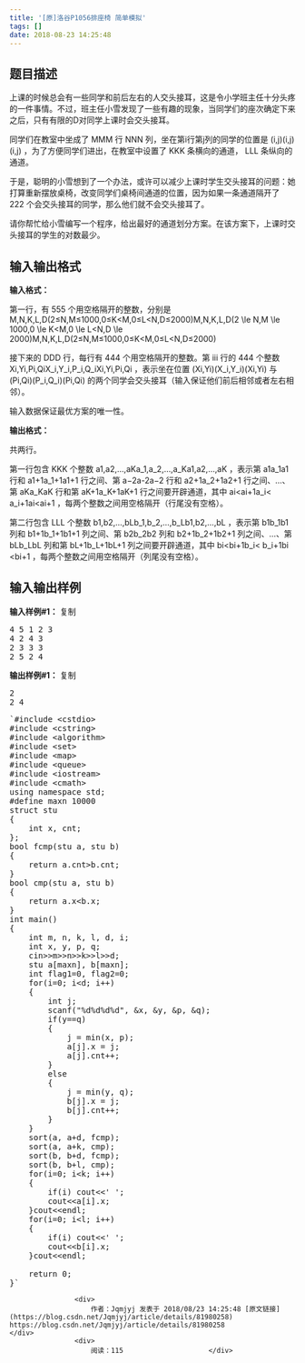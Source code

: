 ```yaml
---
title: '[原]洛谷P1056排座椅 简单模拟'
tags: []
date: 2018-08-23 14:25:48
---
```


## 题目描述

上课的时候总会有一些同学和前后左右的人交头接耳，这是令小学班主任十分头疼的一件事情。不过，班主任小雪发现了一些有趣的现象，当同学们的座次确定下来之后，只有有限的D对同学上课时会交头接耳。

同学们在教室中坐成了 MMM 行 NNN 列，坐在第i行第j列的同学的位置是 (i,j)(i,j)(i,j) ，为了方便同学们进出，在教室中设置了 KKK 条横向的通道， LLL 条纵向的通道。

于是，聪明的小雪想到了一个办法，或许可以减少上课时学生交头接耳的问题：她打算重新摆放桌椅，改变同学们桌椅间通道的位置，因为如果一条通道隔开了 222 个会交头接耳的同学，那么他们就不会交头接耳了。

请你帮忙给小雪编写一个程序，给出最好的通道划分方案。在该方案下，上课时交头接耳的学生的对数最少。

## 输入输出格式

**输入格式：**

第一行，有 555 个用空格隔开的整数，分别是 M,N,K,L,D(2≤N,M≤1000,0≤K&lt;M,0≤L&lt;N,D≤2000)M,N,K,L,D(2 \le N,M \le 1000,0 \le K&lt;M,0 \le L&lt;N,D \le 2000)M,N,K,L,D(2≤N,M≤1000,0≤K&lt;M,0≤L&lt;N,D≤2000)

接下来的 DDD 行，每行有 444 个用空格隔开的整数。第 iii 行的 444 个整数 Xi,Yi,Pi,QiX_i,Y_i,P_i,Q_iXi​,Yi​,Pi​,Qi​ ，表示坐在位置 (Xi,Yi)(X_i,Y_i)(Xi​,Yi​) 与 (Pi,Qi)(P_i,Q_i)(Pi​,Qi​) 的两个同学会交头接耳（输入保证他们前后相邻或者左右相邻）。

输入数据保证最优方案的唯一性。

**输出格式：**

共两行。

第一行包含 KKK 个整数 a1,a2,…,aKa_1,a_2,…,a_Ka1​,a2​,…,aK​ ，表示第 a1a_1a1​ 行和 a1+1a_1+1a1​+1 行之间、第 a−2a-2a−2 行和 a2+1a_2+1a2​+1 行之间、…、第 aKa_KaK​ 行和第 aK+1a_K+1aK​+1 行之间要开辟通道，其中 ai&lt;ai+1a_i&lt; a_i+1ai​&lt;ai​+1 ，每两个整数之间用空格隔开（行尾没有空格）。

第二行包含 LLL 个整数 b1,b2,…,bLb_1,b_2,…,b_Lb1​,b2​,…,bL​ ，表示第 b1b_1b1​ 列和 b1+1b_1+1b1​+1 列之间、第 b2b_2b2​ 列和 b2+1b_2+1b2​+1 列之间、…、第 bLb_LbL​ 列和第 bL+1b_L+1bL​+1 列之间要开辟通道，其中 bi&lt;bi+1b_i&lt; b_i+1bi​&lt;bi​+1 ，每两个整数之间用空格隔开（列尾没有空格）。

## 输入输出样例

**输入样例#1：** <a>复制</a>

<pre>
4 5 1 2 3
4 2 4 3
2 3 3 3
2 5 2 4
</pre>

**输出样例#1：** <a>复制</a>

<pre>
2
2 4
</pre>

<pre class="has">
`#include &lt;cstdio&gt;
#include &lt;cstring&gt;
#include &lt;algorithm&gt;
#include &lt;set&gt;
#include &lt;map&gt;
#include &lt;queue&gt;
#include &lt;iostream&gt;
#include &lt;cmath&gt;
using namespace std;
#define maxn 10000
struct stu
{
	int x, cnt;
};
bool fcmp(stu a, stu b)
{
	return a.cnt&gt;b.cnt;
}
bool cmp(stu a, stu b)
{
	return a.x&lt;b.x;
}
int main()
{
	int m, n, k, l, d, i;
	int x, y, p, q;
	cin&gt;&gt;m&gt;&gt;n&gt;&gt;k&gt;&gt;l&gt;&gt;d;
	stu a[maxn], b[maxn];
	int flag1=0, flag2=0;
	for(i=0; i&lt;d; i++)
	{
		int j;
		scanf("%d%d%d%d", &amp;x, &amp;y, &amp;p, &amp;q);
		if(y==q)
		{
			j = min(x, p);
			a[j].x = j;
			a[j].cnt++;
		}
		else
		{
			j = min(y, q);
			b[j].x = j;
			b[j].cnt++;
		}
	}
	sort(a, a+d, fcmp);
	sort(a, a+k, cmp);
	sort(b, b+d, fcmp);
	sort(b, b+l, cmp);
	for(i=0; i&lt;k; i++)
	{
		if(i) cout&lt;&lt;' ';
		cout&lt;&lt;a[i].x;
	}cout&lt;&lt;endl;
	for(i=0; i&lt;l; i++)
	{
		if(i) cout&lt;&lt;' ';
		cout&lt;&lt;b[i].x;
	}cout&lt;&lt;endl;

	return 0;
}`</pre>

                    <div>
                        作者：Jqmjyj 发表于 2018/08/23 14:25:48 [原文链接](https://blog.csdn.net/Jqmjyj/article/details/81980258) https://blog.csdn.net/Jqmjyj/article/details/81980258                    </div>
                    <div>
                        阅读：115                     </div>